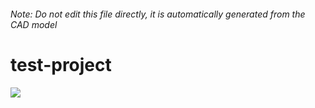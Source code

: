 ###### Note: Do not edit this file directly, it is automatically generated from the CAD model

# test-project

![](/project.svg)



 

